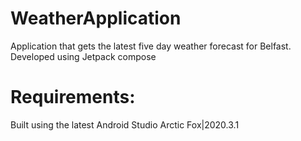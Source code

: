 # WeatherApplication
Application that gets the latest five day weather forecast for Belfast.
Developed using Jetpack compose

# Requirements:
Built using the latest Android Studio Arctic Fox|2020.3.1
